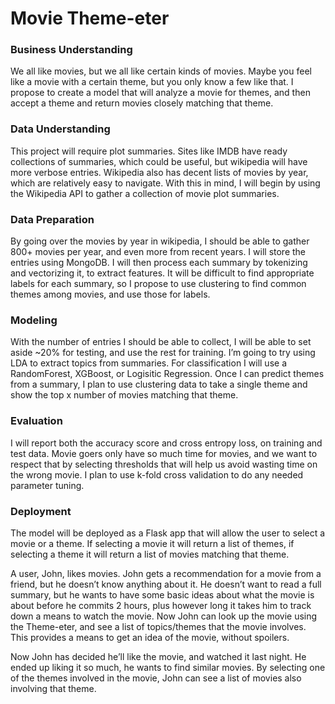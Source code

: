 # Movie Theme-eter

### Business Understanding
We all like movies, but we all like certain kinds of movies. Maybe you feel like a movie with a certain theme, but you only know a few like that. I propose to create a model that will analyze a movie for themes, and then accept a theme and return movies closely matching that theme.

### Data Understanding
This project will require plot summaries. Sites like IMDB have ready collections of summaries, which could be useful, but wikipedia will have more verbose entries. Wikipedia also has decent lists of movies by year, which are relatively easy to navigate. With this in mind, I will begin by using the Wikipedia API to gather a collection of movie plot summaries.

### Data Preparation
By going over the movies by year in wikipedia, I should be able to gather 800+ movies per year, and even more from recent years. I will store the entries using MongoDB. I will then process each summary by tokenizing and vectorizing it, to extract features. It will be difficult to find appropriate labels for each summary, so I propose to use clustering to find common themes among movies, and use those for labels. 

### Modeling
With the number of entries I should be able to collect, I will be able to set aside ~20% for testing, and use the rest for training. I’m going to try using LDA to extract topics from summaries. For classification I will use a RandomForest, XGBoost, or Logisitic Regression. Once I can predict themes from a summary, I plan to use clustering data to take a single theme and show the top x number of movies matching that theme.

### Evaluation
I will report both the accuracy score and cross entropy loss, on training and test data. Movie goers only have so much time for movies, and we want to respect that by selecting thresholds that will help us avoid wasting time on the wrong movie. I plan to use k-fold cross validation to do any needed parameter tuning.

### Deployment
The model will be deployed as a Flask app that will allow the user to select a movie or a theme. If selecting a movie it will return a list of themes, if selecting a theme it will return a list of movies matching that theme.

A user, John, likes movies. John gets a recommendation for a movie from a friend, but he doesn’t know anything about it. He doesn’t want to read a full summary, but he wants to have some basic ideas about what the movie is about before he commits 2 hours, plus however long it takes him to track down a means to watch the movie. Now John can look up the movie using the Theme-eter, and see a list of topics/themes that the movie involves. This provides a means to get an idea of the movie, without spoilers.

Now John has decided he’ll like the movie, and watched it last night. He ended up liking it so much, he wants to find similar movies. By selecting one of the themes involved in the movie, John can see a list of movies also involving that theme. 
